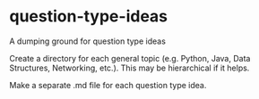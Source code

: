 # question-type-ideas
A dumping ground for question type ideas

Create a directory for each general topic (e.g. Python, Java, Data Structures, Networking, etc.).   This may be hierarchical if it helps.

Make a separate .md file for each question type idea.
